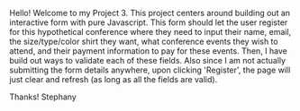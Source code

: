 Hello! Welcome to my Project 3. This project centers around building out an interactive form with pure Javascript. This form should let the user register for this hypothetical conference where they need to input their name, email, the size/type/color shirt they want, what conference events they wish to attend, and their payment information to pay for these events. Then, I have build out ways to validate each of these fields. Also since I am not actually submitting the form details anywhere, upon clicking 'Register', the page will just clear and refresh (as long as all the fields are valid).

Thanks!
   Stephany

